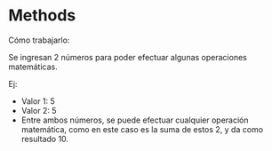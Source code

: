 # Methods

Cómo trabajarlo:

Se ingresan 2 números para poder efectuar algunas operaciones matemáticas.

Ej:

- Valor 1: 5
- Valor 2: 5
- Entre ambos números, se puede efectuar cualquier operación matemática, como en este caso es la suma de estos 2, y da como resultado 10.
